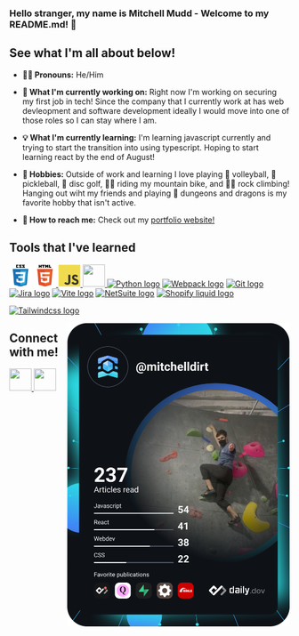### Hello stranger, my name is Mitchell Mudd - Welcome to my README.md! 👋 

## See what I'm all about below!

- **🏳️‍🌈 Pronouns:** He/Him

- **💼 What I'm currently working on:** Right now I'm working on securing my first job in tech! Since the company that I currently work at has web devleopment and software development ideally I would move into one of those roles so I can stay where I am. 

- **💡 What I'm currently learning:** I'm learning javascript currently and trying to start the transition into using typescript. Hoping to start learning react by the end of August!

- **🧗 Hobbies:** Outside of work and learning I love playing 🏐 volleyball, 🥒 pickleball, 🥏 disc golf, 🚵‍♂️ riding my mountain bike, and 🧗‍♂️ rock climbing! Hanging out wiht my friends and playing 🎲 dungeons and dragons is my favorite hobby that isn't active.

- **📨 How to reach me:** Check out my [portfolio website!](https://www.mitchellmudd.tech/)

## Tools that I've learned
<div align="left">
<p align="left">
  
  <!-- CSS Icon --><a href="https://www.w3schools.com/css/" target="_blank"> <img src="https://raw.githubusercontent.com/devicons/devicon/master/icons/css3/css3-original-wordmark.svg" alt="css3 logo" width="40" height="40"/></a>
  
  <!-- HTML Icon --><a href="https://developer.mozilla.org/en-US/docs/Web/HTML" target="_blank"> <img src="https://raw.githubusercontent.com/devicons/devicon/master/icons/html5/html5-original-wordmark.svg" alt="html5 logo" width="40" height="40"/> </a>
  
  <!-- JS Icon --><a href="https://developer.mozilla.org/en-US/docs/Web/JavaScript" target="_blank"> <img src="https://raw.githubusercontent.com/devicons/devicon/master/icons/javascript/javascript-original.svg" alt="javascript logo" width="40" height="40"/> </a>
  
  <!-- Typescript Icon --><a href="https://www.typescriptlang.org/" target="_blank"> <img src="https://www.vectorlogo.zone/logos/typescriptlang/typescriptlang-icon.svg" width="40" height="40"> </a>
  
  <!-- Python Icon --><a href="https://www.python.org/" target="_blank"> <img src="https://www.vectorlogo.zone/logos/python/python-icon.svg" alt="Python logo" width="40" height="40"/></a>
  
  <!-- Webpack Icon --><a href="https://webpack.js.org/" target="_blank"> <img src="https://www.vectorlogo.zone/logos/js_webpack/js_webpack-icon.svg" alt="Webpack logo" width="40" height="40"/></a>
  
  <!-- Git Icon --><a href="https://git-scm.com/" target="_blank"> <img src="https://www.vectorlogo.zone/logos/git-scm/git-scm-icon.svg" alt="Git logo" width="40" height="40"/></a>
  
  <!-- Jira Icon --><a href="https://www.atlassian.com/software/jira" target="_blank"> <img src="https://www.vectorlogo.zone/logos/atlassian_jira/atlassian_jira-icon.svg" alt="Jira logo" width="40" height="40"/></a>
  
  <!-- Vite Icon --><a href="https://vitejs.dev/" target="_blank"> <img src="https://vitejs.dev/logo.svg" alt="Vite logo" width="40" height="40"/></a>
  
  <!-- NetSuite Icon --><a href="https://www.netsuite.com/portal/home.shtml" target="_blank"> <img src="https://external-content.duckduckgo.com/iu/?u=http%3A%2F%2Ffindaccountingsoftware.com%2FApp_Resources%2FSite%2Fimages%2Flogos%2F208%3Fw%3D220%26h%3D220&f=1&nofb=1" alt="NetSuite logo" width="40" height="40"/></a>
  
  <!-- Liquid Icon --><a href="https://shopify.github.io/liquid/" target="_blank"> <img src="https://external-content.duckduckgo.com/iu/?u=https%3A%2F%2Fprd-mp-images.azureedge.net%2F9dda7041-2870-4a96-bf1e-dd8342e86e7c%2Fzy%2Fd24ce982-a442-48d6-99ca-6cc19b7dba8e%2Fhimmlqlq%2Fliquid-markup.png&f=1&nofb=1" alt="Shopify liquid logo" width="40" height="40"/></a></p>
  
   <!-- Tailwindcss Icon --><a href="https://tailwindcss.com/" target="_blank"> <img src="https://www.vectorlogo.zone/logos/tailwindcss/tailwindcss-icon.svg" alt="Tailwindcss logo" width="40" height="40"/></a></p>
  
<a href="https://app.daily.dev/mitchelldirt">
         <img align="right" src="https://github.com/mitchelldirt/mitchelldirt/blob/main/devcard.svg" width="400" alt="Mitchell Mudd's Dev Card"
                                                                                                                             />
                                                                                                                             </a>

</div>

## Connect with me! 
<!-- Twitter Icon -->
<p align="left">
<a href="https://twitter.com/MuddMitchell"><img src="https://raw.githubusercontent.com/rahuldkjain/github-profile-readme-generator/master/src/images/icons/Social/twitter.svg" height="40" width="40"> </a><a href="https://www.linkedin.com/in/mitchell-mudd-96baa7204/"><img src="https://www.vectorlogo.zone/logos/linkedin/linkedin-icon.svg" height="40" width="40"></a></p>

<!--
**mitchelldirt/mitchelldirt** is a ✨ _special_ ✨ repository because its `README.md` (this file) appears on your GitHub profile.

Here are some ideas to get you started:

- 🔭 I’m currently working on ...
- 🌱 I’m currently learning ...
- 👯 I’m looking to collaborate on ...
- 🤔 I’m looking for help with ...
- 💬 Ask me about ...
- 📫 How to reach me: ...
- 😄 Pronouns: ...
- ⚡ Fun fact: ...
-->
